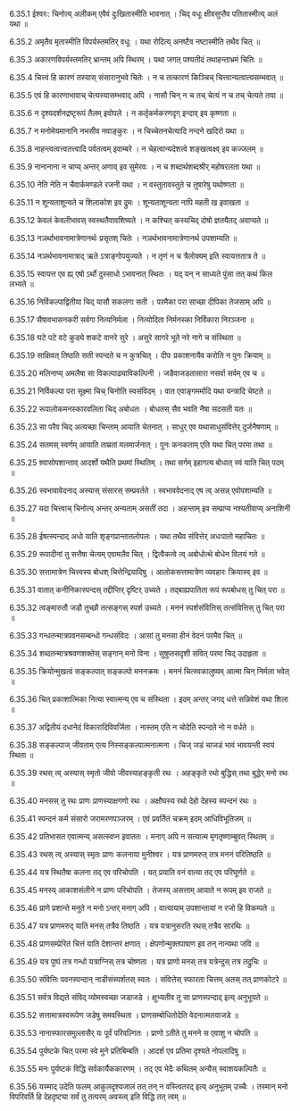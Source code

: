 6.35.1
ईश्वरः:
चिनोत्य् अलीकम् एवैवं दुःखितास्मीति भावनात् ।
चिद् वधूः क्षीवसुप्तैव पतितास्मीत्य् अलं यथा ॥


6.35.2
अमृतैव मृतास्मीति विपर्यस्तमतिर् वधूः ।
यथा रोदित्य् अनष्टैव नष्टास्मीति तथैव चित् ॥


6.35.3
अकारणविपर्यस्तमतिर् भ्रान्तम् अपि स्थिरम् ।
यथा जगत् पश्यतीदं तथाहन्ताभ्रमं चितिः ॥


6.35.4
चित्त्वं हि कारणं तस्यास् संसारानुभवे चितेः ।
न च तत्कारणं किञ्चिच् चित्त्वान्यत्वात्यसम्भवात् ॥


6.35.5
एवं हि कारणाभावाच् चेत्यस्यासम्भवाद् अपि ।
नासौ चिन् न च तच् चेत्यं न च तच् चेत्यते तया ॥


6.35.6
न दृश्यदर्शनद्रष्टृरूपं तैलम् इवोपले ।
न कर्तृकर्मकरणदृग् इन्दाव् इव कृष्णता ॥


6.35.7
न मनोमेयमानानि नभसीव नवाङ्कुरः ।
न चिच्चेतनचेत्यादि नन्दने खदिरो यथा ॥


6.35.8
नाहन्त्वत्वत्त्वतत्त्वादि पर्वतत्वम् इवाम्बरे ।
न चेहत्वान्यदेशत्वे शङ्खत्वक्ष्व् इव कज्जलम् ॥


6.35.9
नानानाना न चाप्य् अन्तर् अणाव् इव सुमेरवः ।
न च शब्दार्थशब्दश्रीर् महोषरलता यथा ॥


6.35.10
नेति नेति न चैवार्कमण्डले रजनी यथा ।
न वस्तुतावस्तुते च तुषारेषु यथोष्णता ॥


6.35.11
न शून्यताशून्यते च शिलाकोश इव द्रुमः ।
शून्यताशून्यता नापि महती ख इवाखता ॥


6.35.12
केवलं केवलीभावस् स्वस्थतैवावशिष्यते ।
न कश्चित् कस्यचिद् दोषो ज्ञतयैतद् अवाप्यते ॥


6.35.13
नञर्थाभावनामात्रेणानर्थः प्रसृतश् चितेः ।
नञर्थभावनामात्रेणानर्थ उपशाम्यति ॥


6.35.14
नञर्थभावनामात्राद् ऋते ऽत्राङ्गोपयुज्यते ।
न तृणं न च त्रैलोक्यम् इति स्वायत्ततात्र ते ॥


6.35.15
स्वायत्त एव ह्य् एषो ऽर्थो दुस्साधो ऽभावनात् स्थितः ।
यद् यन् न साध्यते पुंसा तत् कथं किल लभ्यते ॥


6.35.16
निर्विकल्पाद्वितीया चिद् यासौ सकलगा सती ।
परमैका परा साच्छा दीपिका तेजसाम् अपि ॥


6.35.17
सैषावभासनकरी सर्वगा नित्यनिर्मला ।
नित्योदिता निर्मनस्का निर्विकारा निरञ्जना ॥


6.35.18
घटे पटे वटे कुड्ये शकटे वानरे सुरे ।
असुरे सागरे भूते नरे नागे च संस्थिता ॥


6.35.19
साक्षिवत् तिष्ठति सती स्पन्दते च न कुत्रचित् ।
दीपः प्रकाशनायैव करोति न पुनः क्रियाम् ॥


6.35.20
मलिनाप्य् अमलैषा सा विकल्पाढ्याविकल्पिनी ।
जडैवाजडतासारा नसर्वा सर्वम् एव च ॥


6.35.21
निर्विकल्पा परा सूक्ष्मा चिच् चिनोति स्वसंविदम् ।
वात एवाङ्गमर्मादि यथा यन्त्रादि चेष्टते ॥


6.35.22
रूपालोकमनस्कारवलिता चिद् अबोधतः ।
बोधतस् सैव भवति नैषा सदसती यतः ॥


6.35.23
सा परैव चिद् अत्यच्छा चिन्ताम् आयाति चेतनात् ।
साधुर् एव यथासाधुसंवित्तेर् दुर्जनैषणाम् ॥


6.35.24
सतमस् स्वर्णम् आयाति ताम्रतां मलमार्जनात् ।
पुनः कनकताम् एति यथा चित् परमा तथा ॥


6.35.25
श्वासोपशान्ताव् आदर्शो यथैति प्रथमां स्थितिम् ।
तथा सर्गम् इहागत्य बोधात् स्वं याति चित् पदम् ॥


6.35.26
स्वभावावेदनाद् अस्यास् संसारस् सम्प्रवर्तते ।
स्वभाववेदनाद् एष त्व् असन्न् एवोपशाम्यति ॥


6.35.27
यदा चित्त्वाच् चिनोत्य् अन्तर् अन्यताम् असतीं तदा ।
अहन्ताम् इव सम्प्राप्य नश्यतीवाप्य् अनाशिनी ॥


6.35.28
ईषत्स्पन्दाद् अधो याति शृङ्गप्रान्तातलोपलः ।
यथा तथैव संवित्तेर् अधःपातो महाचितः ॥


6.35.29
रूपादीनां तु सत्तैषा चेत्यम् एवामलैव चित् ।
द्वित्वैकत्वे त्व् अबोधोत्थे बोधेन विलयं गते ॥


6.35.30
सत्तामात्रेण चित्त्वस्य बोधश् चित्तेन्द्रियादिषु ।
आलोकसत्तामात्रेण व्यवहारः क्रियास्व् इव ॥


6.35.31
वातात् कनीनिकास्पन्दस् तद्दीप्तिर् दृष्टिर् उच्यते ।
तद्बाह्यपातिता रूपं रूपबोधस् तु चित् परा ॥


6.35.32
त्वङ्मारुतौ जडौ तुच्छौ तत्सङ्गस् स्पर्श उच्यते ।
मननं स्पर्शसंवित्तिस् तत्संवित्तिस् तु चित् परा ॥


6.35.33
गन्धतन्मात्रपवनसम्बन्धो गन्धसंविदः ।
आसां तु मनसा हीनं वेदनं परमैव चित् ॥


6.35.34
शब्दतन्मात्रश्रवणशक्तेस् सङ्गान् मनो विना ।
सुषुप्तसदृशी संवित् परमा चिद् उदाहृता ॥


6.35.35
क्रियोन्मुखत्वं सङ्कल्पात् सङ्कल्पो मननक्रमः ।
मननं चित्स्वकालुष्यम् आत्मा चिन् निर्मला भवेत् ॥


6.35.36
चित् प्रकाशात्मिका नित्या स्वात्मन्य् एव च संस्थिता ।
इदम् अन्तर् जगद् धत्ते सन्निवेशं यथा शिला ॥


6.35.37
अद्वितीयं दधानेदं विकारादिविवर्जिता ।
नास्तम् एति न चोदेति स्पन्दते नो न वर्धते ॥


6.35.38
सङ्कल्पाज् जीवताम् एत्य निस्सङ्कल्पात्मनात्मना ।
चिज् जडं चाजडं भावं भावयन्ती स्वयं स्थिता ॥


6.35.39
रथस् त्व् अस्यास् स्मृतो जीवो जीवस्याहङ्कृती रथः ।
अहङ्कृते रथो बुद्धिस् तथा बुद्धेर् मनो रथः ॥


6.35.40
मनसस् तु रथः प्राणः प्राणस्याक्षगणो रथः ।
अक्षौघस्य रथो देहो देहस्य स्पन्दनं रथः ॥


6.35.41
स्पन्दनं कर्म संसारो जरामरणपञ्जरम् ।
एवं प्रवर्तितं चक्रम् इदम् आधिविभूतिजम् ॥


6.35.42
प्रतिभासत एवात्मन्य् असत्स्वप्न इवाततः ।
मनाग् अपि न सत्यात्म मृगतृष्णाम्बुवत् स्थितम् ॥


6.35.43
रथस् त्व् अस्यास् स्मृतः प्राणः कलनाया मुनीश्वर ।
यत्र प्राणमरुत् तत्र मननं परितिष्ठति ॥


6.35.44
यत्र स्थितैषा कलना तद् एव परिचोपति ।
यत् प्रयाति वनं वात्या तद् एव परिघूर्णते ॥


6.35.45
मनस्य् आकाशसंलीने न प्राणः परिचोपति ।
तेजस्य् असत्ताम् आयाते न रूपम् इव राजते ॥


6.35.46
प्राणे प्रशान्ते मनुते न मनो ऽन्तर् मनाग् अपि ।
वात्यायाम् उपशान्तायां न रजो हि विकम्पते ॥


6.35.47
यत्र प्राणमरुद् याति मनस् तत्रैव तिष्ठति ।
यत्र यत्रानुसरति रथस् तत्रैव सारथिः ॥


6.35.48
प्राणसम्प्रेरितं चित्तं याति देशान्तरं क्षणात् ।
क्षेपणोन्मुक्तपाषाण इव तन् नान्यथा जवि ॥


6.35.49
यत्र पुष्पं तत्र गन्धो यत्राग्निस् तत्र चोष्णता ।
यत्र प्राणो मनस् तत्र यत्रेन्दुस् तत्र तद्रुचिः ॥


6.35.50
संवित्तिः पवनस्पन्दान् नाडीसंस्पर्शतस् स्वतः ।
संवित्तेस् स्फारता चित्तम् अतस् तत् प्राणकोटरे ॥


6.35.51
सर्वत्र विद्यते संविद् व्योमस्वच्छा जडाजडे ।
क्षुभ्यतीव तु सा प्राणस्पन्दाद् इत्य् अनुभूयते ॥


6.35.52
सत्तामात्रस्वरूपेण जडेषु समवस्थिता ।
प्राणसम्बोधितोदेति वेदनात्मतयाजडे ॥


6.35.53
नानास्फारसमुल्लासैर् यः पूर्वं परिवल्गितः ।
प्राणो ऽतीते तु मनने स एवाशु न चोपति ॥


6.35.54
पुर्यष्टके चित् परमा स्वे मुने प्रतिबिम्बति ।
आदर्श एव प्रतिमा दृश्यते नोपलादिषु ॥


6.35.55
मनः पुर्यष्टकं विद्धि सर्वकार्यैककारणम् ।
तद् एव भेदैः कथितम् अन्यैस् स्वाशयकल्पितैः ॥


6.35.56
यस्माद् उदेति फलम् आकुलदृश्यजालं तत् तन् न वस्त्वितरद् इत्य् अनुभूतम् उच्चैः ।
तस्मान् मनो विपरिवर्ति हि देहदृष्ट्या सर्वं तु तत्परम् अवस्त्व् इति विद्धि तत् त्वम् ॥

